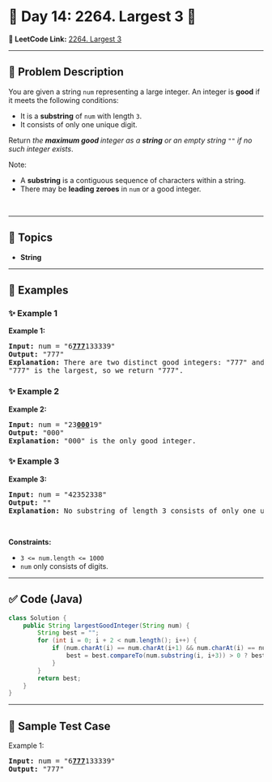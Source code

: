 # 📌 Day 14: 2264. Largest 3 🎯

**🔗 LeetCode Link:** [2264. Largest 3](https://leetcode.com/problems/largest-3-same-digit-number-in-string/)

---

## 🧩 Problem Description

<p>You are given a string <code>num</code> representing a large integer. An integer is <strong>good</strong> if it meets the following conditions:</p>

<ul>
	<li>It is a <strong>substring</strong> of <code>num</code> with length <code>3</code>.</li>
	<li>It consists of only one unique digit.</li>
</ul>

<p>Return <em>the <strong>maximum good </strong>integer as a <strong>string</strong> or an empty string </em><code>""</code><em> if no such integer exists</em>.</p>

<p>Note:</p>

<ul>
	<li>A <strong>substring</strong> is a contiguous sequence of characters within a string.</li>
	<li>There may be <strong>leading zeroes</strong> in <code>num</code> or a good integer.</li>
</ul>

<p>&nbsp;</p>
<p><strong class="example">

---

## 🧠 Topics

- String
---

## 🧩 Examples

### ✨ Example 1

Example 1:</strong></p>

<pre><strong>Input:</strong> num = "6<strong><u>777</u></strong>133339"
<strong>Output:</strong> "777"
<strong>Explanation:</strong> There are two distinct good integers: "777" and "333".
"777" is the largest, so we return "777".
</pre>

<p><strong class="example">

### ✨ Example 2

Example 2:</strong></p>

<pre><strong>Input:</strong> num = "23<strong><u>000</u></strong>19"
<strong>Output:</strong> "000"
<strong>Explanation:</strong> "000" is the only good integer.
</pre>

<p><strong class="example">

### ✨ Example 3

Example 3:</strong></p>

<pre><strong>Input:</strong> num = "42352338"
<strong>Output:</strong> ""
<strong>Explanation:</strong> No substring of length 3 consists of only one unique digit. Therefore, there are no good integers.
</pre>

<p>&nbsp;</p>
<p><strong>Constraints:</strong></p>

<ul>
	<li><code>3 &lt;= num.length &lt;= 1000</code></li>
	<li><code>num</code> only consists of digits.</li>
</ul>

---

## ✅ Code (Java)

```java
class Solution {
    public String largestGoodInteger(String num) {
        String best = "";
        for (int i = 0; i + 2 < num.length(); i++) {
            if (num.charAt(i) == num.charAt(i+1) && num.charAt(i) == num.charAt(i+2)) {
                best = best.compareTo(num.substring(i, i+3)) > 0 ? best : num.substring(i, i+3);
            }
        }
        return best;
    }
}
```

---

## 🧪 Sample Test Case


Example 1:</strong></p>

<pre><strong>Input:</strong> num = "6<strong><u>777</u></strong>133339"
<strong>Output:</strong> "777"
</pre>

<p><strong class="example">


